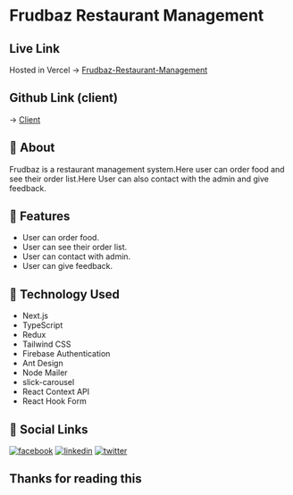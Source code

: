 # Frudbaz Restaurant Management

## Live Link

Hosted in Vercel -> [Frudbaz-Restaurant-Management](https://frudbaz.vercel.app/)

## Github Link (client)

-> [Client](https://github.com/masud90895/Frudbaz-Restaurant-Management)


## 📌 About 

Frudbaz is a restaurant management system.Here user can order food and see their order list.Here User can also contact with the admin and give feedback.

## 📌 Features
 <!-- Bollet Point -->
* User can order food.
* User can see their order list.
* User can contact with admin.
* User can give feedback.

## 📌 Technology Used
* Next.js
* TypeScript
* Redux
* Tailwind CSS
* Firebase Authentication
* Ant Design
* Node Mailer
* slick-carousel
* React Context API
* React Hook Form


## 🔗 Social Links

[![facebook](https://img.shields.io/badge/Facebook-1877F2?style=for-the-badge&logo=facebook&logoColor=white)](https://www.facebook.com/masud90895)
[![linkedin](https://img.shields.io/badge/linkedin-0A66C2?style=for-the-badge&logo=linkedin&logoColor=white)](https://www.linkedin.com/in/masud90895/)
[![twitter](https://img.shields.io/badge/twitter-1DA1F2?style=for-the-badge&logo=twitter&logoColor=white)](https://twitter.com/masud90895)

## Thanks for reading this